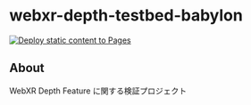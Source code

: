 # webxr-depth-testbed-babylon

[![Deploy static content to Pages](https://github.com/drumath2237/webxr-depth-testbed-babylon/actions/workflows/deploy.yml/badge.svg)](https://github.com/drumath2237/webxr-depth-testbed-babylon/actions/workflows/deploy.yml)

## About

WebXR Depth Feature に関する検証プロジェクト
